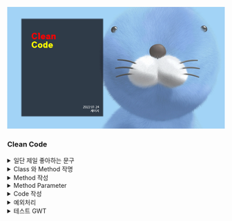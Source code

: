 ![](data/1.png)

### Clean Code

<details> 
<summary>일단 제일 좋아하는 문구</summary>
<div markdown="1">
When I wrote this code, only God & I understood what it did.
Now... Only God Knows.

Dear maintainer:
Once you are done trying to 'optimize' this routine,<br>
and have realized what a terrible mistake that was,<br>
please increment the following counter as a warning<br>
to the next guy:

total_hours_wasted_here = '0'

![](data/2.png)
</div>
</details>


<details> 
<summary>Class 와 Method 작명</summary>

### <span style="color: yellow">Class, Object</span> 이름은 <span style="color: red">명사</span><br>

[Good] Customer, WikiPage, Account, AddressParser<br>
[Bad] Processor, Data, Info

### <span style="color: yellow">Method, Function</span> 이름은 <span style="color: red">동사</span><br>

[Good] save, createSoemthing, deletePage<br>

### 의미있는 맥락 추가를 통해서 가독성을 높이자.

street, city, state 보다는  
addrStreet, addrCity, addrState

![](data/3.png)

### 길이는 상관 없음

작고 짧은 좋은 이름을 가질 수 있다면 좋지만, 현실은 녹록치 않다...  
길이진다고 해도 짧고 무슨 역활을 하는지 모르는 함수의 이름 보다는 이름이 길어도 명확한 것이 더 좋다.

#### 예시 1

```python
def build_dockerfile(docker_json: DockerJson):
    # get dockerfile info
    image = DockerImage.objects.publish(docker_json)
    dockerfile_info = crate_dockerfile_info(image)

    # build dockerfile
    # if is build in the past, do not build again
    client = MyDockerClient()
    is_built = client.is_exist_docker_image_by_name(image.image_fullname)

    if not is_built:
        # try build
        built_image, built_result = client.build_dockerfile(dockerfile_info)
        # print('id:', built_image.id, 'tags:', built_image.tags, 'labels:', built_image.labels)

        # Check success or fail, then update.
        is_built = client.is_exist_docker_image_by_name(image.image_fullname)
        if is_built:
            DockerImage.objects.update_build_image_result_success(image.id, built_result)
        else:
            DockerImage.objects.update_build_image_result_failed(image.id, built_result)
            logging.error(f"{dockerfile_info} build failed")
    else:
        logging.info(f"{dockerfile_info} is already built")
```

### 이름 정할 때
Class 나 Method 이름을 정할때 한번에 떠올리지 않거나 이름이 너무 길어지면
Class나 Method 가 맡은 책임이 많지 않은가 생각을 해야 한다.


### 단일 책임 원칙
```python
class File(object):

    def create_file(self):
        pass

    def read_file(self):
        pass

    def parse_file(self):
        pass

class FileCreator(object):
    
    def create_file(self):
        pass

class FileReader(object):

    def read_file(self):
        pass

class FileParser(object):

    def parse_file(self):
        pass
```

### 응집도, 의존성 등 있는데 
이건 복잡 하고 실제로 해보지 않으면 잘 안와 닿음  
따로 리팩토링도 하고 수정도 하면서 익숙해져야 함

</details>


<details> 
<summary>Method 작성</summary>

### 함수는 작게 만들고 한가지 역할만 해야 한다.

이를 통해서 1~2단 수준의 들여쓰기 뎁스 유지를 할 수 있고  
함수는 읽기 쉬워지고 이해하기 쉬워집니다.

#### 예시 1

들여쓰기 수준 유지

```python
def 전_something_method():
    if is_somthings_true:
        if is_anythings_true:
            for i in range(100):
                print(i)


def 후_something_method():
    if is_somthings_true and is_anythings_true:
        addon_method()


def addon_method():
    for i in range(100):
        print(i)
```

#### 예시 2

WMS 에서 gitlab 체크 health 체크 용 클래스 중 한가지 역할만

```python
# 전
def check(self):
    result = []
    response = req_gitlab('{}{}'.format(self.gitlab_live_url, self.token))
    if response.get('status') != 'ok' and do_send_discord:
        send_to_discord(self.discord_hook_url, 'GitLab(Liveness) might dead, you should Check!')
    result.append(response.get('status'))

    response = req_gitlab('{}{}'.format(self.gitlab_read_url, self.token))
    if response.get('status') != 'ok' and do_send_discord:
        send_to_discord(self.discord_hook_url, 'GitLab(readiness) might dead, you should Check!')
    result.append(response.get('status'))

    return result


# 후
def check_live(self, do_send_discord = False) -> str:
    response = req_gitlab('{}{}'.format(self.gitlab_live_url, self.token))
    if response.get('status') != 'ok' and do_send_discord:
        send_to_discord(self.discord_hook_url, 'GitLab(Liveness) might dead, you should Check!')

    return response.get('status')


def check_read(self, do_send_discord = False) -> str:
    response = req_gitlab('{}{}'.format(self.gitlab_read_url, self.token))
    if response.get('status') != 'ok' and do_send_discord:
        send_to_discord(self.discord_hook_url, 'GitLab(readiness) might dead, you should Check!')

    return response.get('status')
```

유저 암호 체크 함수인데 안에서 session initialize 를 한다.   
이렇게 될경우 함수 이름에 의미를 추가해주거나 함수를 2가지로 쪼개는 방법이 있다.
```python
def change_password(username: str, password: str) -> bool:
    try:
        user = User.object.get(username)
        user.encrypt_password(password)
        session_initialize()

    except User.DoseNotExist:
        raise UserDoesNotExist("user is not exist")

# 함수 이름만 추가하던가
def change_password_and_sess_init()
    ...

# 두개 만들던가
def change_password_and_sess_init()
    ...

def change_password():
    ...
```

</details>

<details> 
<summary>Method Parameter</summary>
이상적인 파라미터의 개수는 <span style="color: yellow">0개</span> 이다<br>
다음은 <span style="color: yellow">1개</span><br>
다음은 <span style="color: yellow">2개</span><br>
<span style="color: orange">3개</span> 는 슬슬 피하는게 좋다<br>
<span style="color: red">4개 이상</span>은 작성을 왠만하면 피하자<br>

많은 파라미터는 Test Logic 작성을 어렵게 만들면서 또한 로직의 가독성을 떨어트리고 이해하기 어렵게 만든다.

### <span style="color:yellow">1개</span>

Parameter 로 결과를 Return 하는 경우

```python
def is_exist_file(filepath: str) -> bool:
    if os.path.exists(filepath):
        return True
    return False


def get_dir_filenames(dirpath: str) -> Generator:
    """
    :param dirpath: directory 경로
    :return: 파일 이름들
    :rtype: Generator[str]
    """
    return (f for f in os.listdir(dirpath) if os.path.isfile(os.path.join(dirpath, f)))
```

Boolean Parameter 는 함수가 이미 두가지 역할을 의미하므로 다시 코드 작성해라. 아래같은 경우는 좀 사람마다 좀 갈림

```python
#
def update_build_image_result(image_id: int, result: str, is_success: bool):
    rows = self.filter(id = image_id).update(
        build_image_result = result, build_image_success = is_success
    )
    return rows


#
def update_build_image_result_success(self, image_id: int, result: str) -> int:
    rows = self.filter(id = image_id).update(
        build_image_result = result, build_image_success = True
    )
    return rows


def update_build_image_result_failed(self, image_id: int, result: str) -> int:
    rows = self.filter(id = image_id).update(
        build_image_result = result, build_image_success = False
    )
    return rows
```

### <span style="color:red">2개 이상</span>

2개 이상 부터는 줄일 수 있는 경우는 줄이자

```python
def build_dockerfile(image_name: str, image_tag: str, local_port: list):
    ...


DockerJson = namedtuple(
    'Dockers_json',
    ['image_name', 'image_tag', 'local_port']
)


def build_dockerfile(docker_json: DockerJson):
    # get dockerfile info
    image = DockerImage.objects.publish(docker_json)
    dockerfile_info = crate_dockerfile_info(image)
    ...

# value validator object 만들어서 해도 되고
# 간단한거면 namedtuple 이나 map 으로 해도 되고
class DockerJson(object):

    def __init__(self, image_name, image_tag, local_port):
        self.image_name = image_name

    @property
    def clean_image_name(self):
        if self.image_name in ['PHp']:
            self.image_name = "PHP"
        return self.image_name

```

</details>


<details>
<summary>Code 작성</summary>
아래처럼 짜는게 중요한 이유는 아래 예시처럼 한군데서 사용하고 간단하면 상관 없지만
실무에서는 저렇게 짤 경우 experienced_year, team_name 가 변경 될 경우
해당 변수가 사용되는 모든 곳을 다 찾아서 사이드 이펙트 없는지 전부 검토 등 해야하기 때문에

한군데서만 검증 하도록 하자

```python
class Member(object):
    name = 'Snow'
    experienced_year = 10
    team_name = "Devops"
    
member = Member()    
 
if member.experienced_year >= 10 and member.team_name in ['Devops', 'Solution']:
    calling_himself_senior_developer()


# 후
class Member(object):
    name = 'Snow'
    experienced_year = 10
    team_name = "Devops"
    
    def is_enough_for_senior_developer(self):
        if member.experienced_year >= 10 and member.team_name in ['Devops', 'Solution']:
            return True
        return False

member = Member()    
 
if member.is_enough_for_senior_developer():
    calling_himself_senior_developer()
```
</details>

<details>
<summary>예외처리</summary>

### 예시1
```python
class DeviceController:

    def shutdown(self):
        try:
            self.try_shutdown()
            
        except (DeviceControllerError, DeviceShutdownError) as e:
            logger.error()

    def try_shutdown(self):
        device = self.get_handle()
        device.pause()
        device.clear_queue()
        device.close()

    def get_handle(self, device_id: int):
        ...
        raise DeviceControllerError('Invalid device handle')
```

### 이런 방법은?
```python
def catch_device_controller_error(catch: tuple):
    def decorator(func: Callable):

        @functools.wraps(func)
        def wrapper(*args, **kwargs):
            try:
                return func(*args, **kwargs)
            except catch as e:
                # TODO 에러처리

        return wrapper

    return decorator


class DeviceController:

    @catch_device_controller_error(catch = (DeviceControllerError, DeviceShutdownError))
    def shutdown(self):
        device = self.get_handle()
        device.pause()
        device.clear_queue()
        device.close()

    def get_handle(self, device_id:int):
        ...
        raise DeviceControllerError('Invalid device handle')
```

### 예시2
```python
# 전
def create_container_and_run(self, image: DockerImage):
    name = image.image_fullname
    try:
        logging.info(f"Docker run image : {name}")

        if image.local_port:
            container = self.client.api.create_container(
                image = name, detach = True, name = name, ports = [image.local_port],
                host_config = self.get_create_host_config(image.local_port)
            )
        else:
            container = self.client.api.create_container(image = name, detach = True, name = name)

    except docker.errors.ImageNotFound as e:
        # If the specified image does not exist.
        logging.error(f"{name} image is not exist")
        raise DockerImageIsNotExist(f"{name} image is not exist")
    except docker.errors.APIError as e:
        # If the server returns an error.
        logging.critical(brief_except())
        raise e

    try:
        self.client.api.start(container.get("Id"))
    except (docker.errors.APIError, docker.errors.DeprecatedMethod) as e:
        # If the server returns an error.
        # If any argument besides ``container`` are provided.
        logging.critical(brief_except())
        raise e

    return True

# 후
def create_container_and_run(self, image: DockerImage):
    name = image.image_fullname
    try:
        logging.info(f"Docker run image : {name}")
        self.create_container(image)

    except docker.errors.ImageNotFound as e:
        # If the specified image does not exist.
        logging.error(f"{name} image is not exist")
        raise DockerImageIsNotExist(f"{name} image is not exist")
    except docker.errors.APIError as e:
        # If the server returns an error.
        logging.critical(brief_except())
        raise e

    try:
        self.client.api.start(container.get("Id"))
    except (docker.errors.APIError, docker.errors.DeprecatedMethod) as e:
        # If the server returns an error.
        # If any argument besides ``container`` are provided.
        logging.critical(brief_except())
        raise e

    return True

def create_container(self, image:DockerImage) -> dict:
    name = image.image_fullname
    if image.local_port:
        container = self.client.api.create_container(
            image = name, detach = True, name = name, ports = [image.local_port],
            host_config = self.get_create_host_config(image.local_port)
        )
    else:
        container = self.client.api.create_container(image = name, detach = True, name = name)
    return container
```
</details>


<details>
<summary>테스트 GWT</summary>

### 예시1
```python
@Test
public void createLog() throws Exception {
    // given
    String email = "test1@kr.accommate.com";
    memberService.join(MemberEntity.builder().name("TestUser").email(email).level(Level.MEMBER).password("test").build());
    MemberEntity findMember = memberService.findByEmail(email);

    MemberLogEntity createMemberLog = MemberLogEntity.builder()
            .logType(LogType.CREATE_USER).member(findMember).logMessage("create user").build();

    // when
    MemberLogEntity memberLog = memberLogService.register(createMemberLog);
    Optional<MemberLogEntity> findMemberLog = memberLogService.findById(memberLog.getId());

    // then
    if (findMemberLog.isPresent()) {
        assertEquals(findMemberLog.get().getLogType(), LogType.CREATE_USER);
        assertEquals(findMemberLog.get().getLogMessage(), "create user");
        assertEquals(findMemberLog.get().getMember().getName(), "TestUser");

    } else {
        fail("fineMemberLog 는 무적권 Empty 아님");
    }
}
```

### 예시2
```python
@pytest.mark.django_db
def test_partner_views_api_is_create_correctly_partner_owner_by_partner_id_ta():
    from apps.module.service.outqueue.push.outqueue_response_taobao import OutQueueResponse_Taobao
    from apps.module.util.exception_outqueue import OutQueuePartnerNotAllowed
    # given
    target, expected = 'tb67', True

    def create(**kwargs):
        partnerId = kwargs['partnerId']
        partner = PartnerModel.objects.using('HQ_SLAVE').get_one(partnerId = target)
        partner_owner = partner.partnerOwner

        if partner_owner == 'TA':
            return OutQueueResponse_Taobao(partnerId)

        else:
            return OutQueuePartnerNotAllowed('partner is not allowed : {}'.format(partnerId))

    # when
    result = create(partnerId = target)
    
    # then
    if isinstance(result, OutQueueResponse_Taobao):
        result = True
    else:
        result = False
    assert result, expected
```

</details>